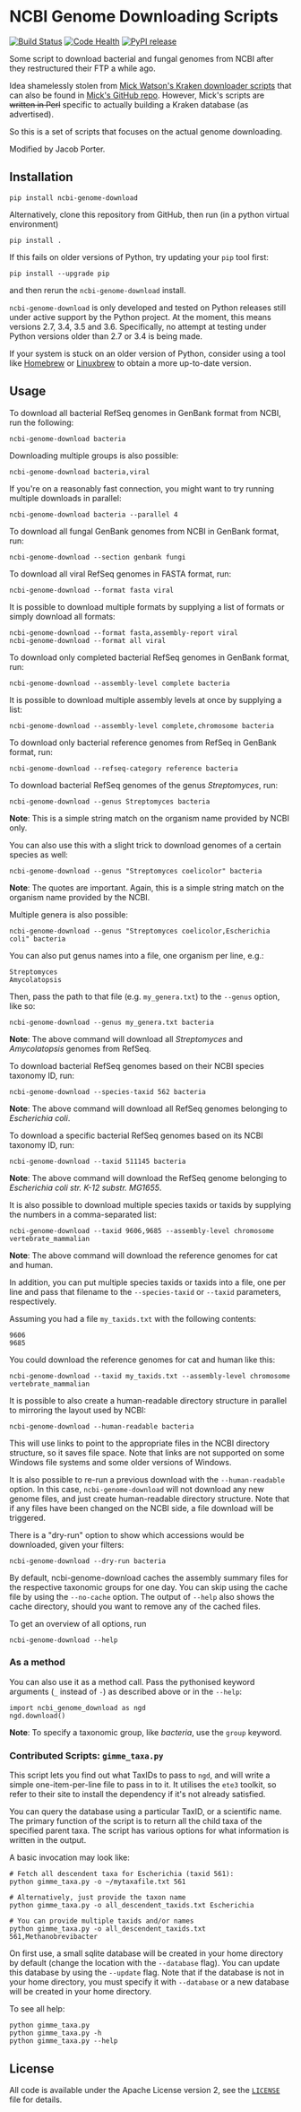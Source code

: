 # NCBI Genome Downloading Scripts

[![Build Status](https://github.drone.secondarymetabolites.org/api/badges/kblin/ncbi-genome-download/status.svg)](https://github.drone.secondarymetabolites.org/kblin/ncbi-genome-download)
[![Code Health](https://landscape.io/github/kblin/ncbi-genome-download/master/landscape.svg?style=flat)](https://landscape.io/github/kblin/ncbi-genome-download/master)
[![PyPI release](https://img.shields.io/pypi/v/ncbi-genome-download.svg)](https://pypi.python.org/pypi/ncbi-genome-download/)

Some script to download bacterial and fungal genomes from NCBI after they
restructured their FTP a while ago.

Idea shamelessly stolen from [Mick Watson's Kraken downloader
scripts](http://www.opiniomics.org/building-a-kraken-database-with-new-ftp-structure-and-no-gi-numbers/)
that can also be found in [Mick's GitHub
repo](https://github.com/mw55309/Kraken_db_install_scripts). However, Mick's
scripts are ~~written in Perl~~ specific to actually building a Kraken database
(as advertised).

So this is a set of scripts that focuses on the actual genome downloading.

Modified by Jacob Porter.

## Installation

```
pip install ncbi-genome-download
```

Alternatively, clone this repository from GitHub, then run (in a python virtual environment)
```
pip install .
```
If this fails on older versions of Python, try updating your `pip` tool first:
```
pip install --upgrade pip
```
and then rerun the `ncbi-genome-download` install.

`ncbi-genome-download` is only developed and tested on Python releases still under active
support by the Python project. At the moment, this means versions 2.7, 3.4, 3.5 and 3.6.
Specifically, no attempt at testing under Python versions older than 2.7 or 3.4 is being made.

If your system is stuck on an older version of Python, consider using a tool like
[Homebrew](http://brew.sh) or [Linuxbrew](http://linuxbrew.sh) to obtain a more up-to-date
version.


## Usage

To download all bacterial RefSeq genomes in GenBank format from NCBI, run the following:
```
ncbi-genome-download bacteria
```

Downloading multiple groups is also possible:
```
ncbi-genome-download bacteria,viral
```

If you're on a reasonably fast connection, you might want to try running multiple downloads in parallel:
```
ncbi-genome-download bacteria --parallel 4
```


To download all fungal GenBank genomes from NCBI in GenBank format, run:
```
ncbi-genome-download --section genbank fungi
```

To download all viral RefSeq genomes in FASTA format, run:
```
ncbi-genome-download --format fasta viral
```

It is possible to download multiple formats by supplying a list of formats or simply download all formats:
```
ncbi-genome-download --format fasta,assembly-report viral
ncbi-genome-download --format all viral
```

To download only completed bacterial RefSeq genomes in GenBank format, run:
```
ncbi-genome-download --assembly-level complete bacteria
```

It is possible to download multiple assembly levels at once by supplying a list:
```
ncbi-genome-download --assembly-level complete,chromosome bacteria
```

To download only bacterial reference genomes from RefSeq in GenBank format, run:
```
ncbi-genome-download --refseq-category reference bacteria
```

To download bacterial RefSeq genomes of the genus _Streptomyces_, run:
```
ncbi-genome-download --genus Streptomyces bacteria
```
**Note**: This is a simple string match on the organism name provided by NCBI only.

You can also use this with a slight trick to download genomes of a certain species as well:
```
ncbi-genome-download --genus "Streptomyces coelicolor" bacteria
```
**Note**: The quotes are important. Again, this is a simple string match on the organism
name provided by the NCBI.

Multiple genera is also possible:
```
ncbi-genome-download --genus "Streptomyces coelicolor,Escherichia coli" bacteria
```

You can also put genus names into a file, one organism per line, e.g.:
```
Streptomyces
Amycolatopsis
```

Then, pass the path to that file (e.g. `my_genera.txt`) to the `--genus` option, like so:
```
ncbi-genome-download --genus my_genera.txt bacteria
```
**Note**: The above command will download all _Streptomyces_ and _Amycolatopsis_ genomes from RefSeq.

To download bacterial RefSeq genomes based on their NCBI species taxonomy ID, run:
```
ncbi-genome-download --species-taxid 562 bacteria
```
**Note**: The above command will download all RefSeq genomes belonging to _Escherichia coli_.

To download a specific bacterial RefSeq genomes based on its NCBI taxonomy ID, run:
```
ncbi-genome-download --taxid 511145 bacteria
```
**Note**: The above command will download the RefSeq genome belonging to _Escherichia coli str. K-12 substr. MG1655_.

It is also possible to download multiple species taxids or taxids by supplying the numbers in a comma-separated list:
```
ncbi-genome-download --taxid 9606,9685 --assembly-level chromosome vertebrate_mammalian
```
**Note**: The above command will download the reference genomes for cat and human.

In addition, you can put multiple species taxids or taxids into a file, one per line
and pass that filename to the `--species-taxid` or `--taxid` parameters, respectively.

Assuming you had a file `my_taxids.txt` with the following contents:
```
9606
9685
```
You could download the reference genomes for cat and human like this:
```
ncbi-genome-download --taxid my_taxids.txt --assembly-level chromosome vertebrate_mammalian
```

It is possible to also create a human-readable directory structure in parallel to mirroring
the layout used by NCBI:
```
ncbi-genome-download --human-readable bacteria
```
This will use links to point to the appropriate files in the NCBI directory structure,
so it saves file space. Note that links are not supported on some Windows file systems and some
older versions of Windows.

It is also possible to re-run a previous download with the `--human-readable` option.
In this case, `ncbi-genome-download` will not download any new genome files, and just create
human-readable directory structure. Note that if any files have been changed on the NCBI side,
a file download will be triggered.

There is a "dry-run" option to show which accessions would be downloaded, given your filters:
```
ncbi-genome-download --dry-run bacteria
```

By default, ncbi-genome-download caches the assembly summary files for the respective taxonomic
groups for one day. You can skip using the cache file by using the `--no-cache` option.
The output of `--help` also shows the cache directory, should you want to remove any of the cached
files.

To get an overview of all options, run
```
ncbi-genome-download --help
```

### As a method
You can also use it as a method call. Pass the pythonised keyword arguments (`_` instead of `-`)
 as described above or in the `--help`:
```
import ncbi_genome_download as ngd
ngd.download()
```
**Note**: To specify a taxonomic group, like *bacteria*, use the `group` keyword.


### Contributed Scripts: `gimme_taxa.py`
This script lets you find out what TaxIDs to pass to `ngd`, and will write a simple one-item-per-line
file to pass in to it. It utilises the `ete3` toolkit, so refer to their site to install the dependency
if it's not already satisfied.

You can query the database using a particular TaxID, or a scientific name. The primary function of the
script is to return all the child taxa of the specified parent taxa. The script has various options
for what information is written in the output. 

A basic invocation may look like:

```
# Fetch all descendent taxa for Escherichia (taxid 561):
python gimme_taxa.py -o ~/mytaxafile.txt 561

# Alternatively, just provide the taxon name
python gimme_taxa.py -o all_descendent_taxids.txt Escherichia

# You can provide multiple taxids and/or names
python gimme_taxa.py -o all_descendent_taxids.txt 561,Methanobrevibacter
```

On first use, a small sqlite database will be created in your home directory
by default (change the location with the `--database` flag). You can update this database
by using the `--update` flag. Note that if the database is not in your home directory,
you must specify it with `--database` or a new database will be created in your home
directory.

To see all help:
```
python gimme_taxa.py
python gimme_taxa.py -h
python gimme_taxa.py --help
```

## License
All code is available under the Apache License version 2, see the
[`LICENSE`](LICENSE) file for details.
